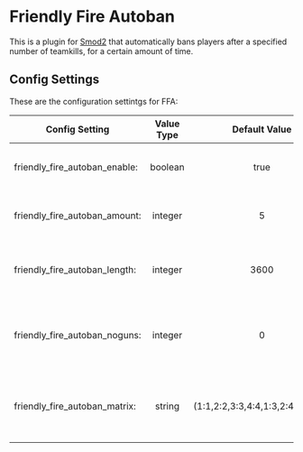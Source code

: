 # Friendly Fire Autoban
This is a plugin for [Smod2](https://github.com/Grover-c13/Smod2) that automatically bans players after a specified number of teamkills, for a certain amount of time.

## Config Settings
These are the configuration settintgs for FFA:

Config Setting | Value Type | Default Value | Description
--- | :---: | :---: | ---
friendly_fire_autoban_enable: | boolean | true | enable or disable the plugin on each server
friendly_fire_autoban_amount: | integer | 5 | amount of teamkills that trigger a ban
friendly_fire_autoban_length: | integer | 3600 | time to ban the teamkiller for (in minutes)
friendly_fire_autoban_noguns: | integer | 0 | number of teamkills at which to remove a player's guns
friendly_fire_autoban_matrix: | string | (1:1,2:2,3:3,4:4,1:3,2:4,3:1,4:2) | Matrix of killer:victim tuples that the plugins considers teamkills
